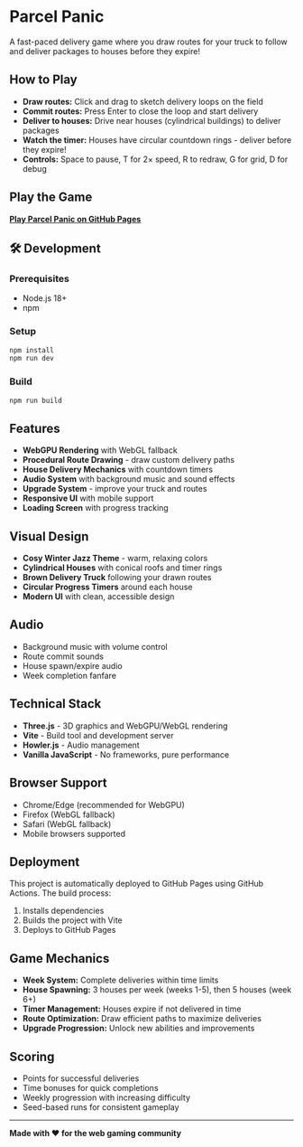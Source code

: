 # Parcel Panic

A fast-paced delivery game where you draw routes for your truck to follow and deliver packages to houses before they expire!

## How to Play

- **Draw routes:** Click and drag to sketch delivery loops on the field
- **Commit routes:** Press Enter to close the loop and start delivery
- **Deliver to houses:** Drive near houses (cylindrical buildings) to deliver packages
- **Watch the timer:** Houses have circular countdown rings - deliver before they expire!
- **Controls:** Space to pause, T for 2× speed, R to redraw, G for grid, D for debug

## Play the Game

[**Play Parcel Panic on GitHub Pages**](https://cipheratlas.github.io/parcel-panic/)

## 🛠️ Development

### Prerequisites
- Node.js 18+
- npm

### Setup
```bash
npm install
npm run dev
```

### Build
```bash
npm run build
```

## Features

- **WebGPU Rendering** with WebGL fallback
- **Procedural Route Drawing** - draw custom delivery paths
- **House Delivery Mechanics** with countdown timers
- **Audio System** with background music and sound effects
- **Upgrade System** - improve your truck and routes
- **Responsive UI** with mobile support
- **Loading Screen** with progress tracking

## Visual Design

- **Cosy Winter Jazz Theme** - warm, relaxing colors
- **Cylindrical Houses** with conical roofs and timer rings
- **Brown Delivery Truck** following your drawn routes
- **Circular Progress Timers** around each house
- **Modern UI** with clean, accessible design

## Audio

- Background music with volume control
- Route commit sounds
- House spawn/expire audio
- Week completion fanfare

## Technical Stack

- **Three.js** - 3D graphics and WebGPU/WebGL rendering
- **Vite** - Build tool and development server
- **Howler.js** - Audio management
- **Vanilla JavaScript** - No frameworks, pure performance

## Browser Support

- Chrome/Edge (recommended for WebGPU)
- Firefox (WebGL fallback)
- Safari (WebGL fallback)
- Mobile browsers supported

## Deployment

This project is automatically deployed to GitHub Pages using GitHub Actions. The build process:

1. Installs dependencies
2. Builds the project with Vite
3. Deploys to GitHub Pages

## Game Mechanics

- **Week System:** Complete deliveries within time limits
- **House Spawning:** 3 houses per week (weeks 1-5), then 5 houses (week 6+)
- **Timer Management:** Houses expire if not delivered in time
- **Route Optimization:** Draw efficient paths to maximize deliveries
- **Upgrade Progression:** Unlock new abilities and improvements

## Scoring

- Points for successful deliveries
- Time bonuses for quick completions
- Weekly progression with increasing difficulty
- Seed-based runs for consistent gameplay

---

**Made with ❤️ for the web gaming community**

